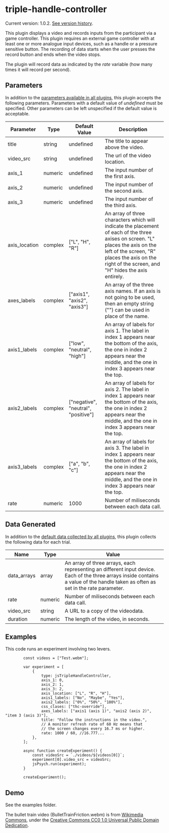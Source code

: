 # triple-handle-controller

Current version: 1.0.2. [See version history](https://github.com/jspsych/jsPsych/blob/main/packages/plugin-triple-handle-controller/CHANGELOG.md).

This plugin displays a video and records inputs from the participant via a game controller. This plugin requires an external game controller with at least one or more analogue input devices, such as a handle or a pressure sensitive button. The recording of data starts when the user presses the record button and ends when the video stops.

The plugin will record data as indicated by the _rate_ variable (how many times it will record per second).

## Parameters

In addition to the [parameters available in all plugins](https://www.jspsych.org/latest/overview/plugins/index.html#parameters-available-in-all-plugins), this plugin accepts the following parameters. Parameters with a default value of _undefined_ must be specified. Other parameters can be left unspecified if the default value is acceptable.

| Parameter     | Type    | Default Value                       | Description                                                                                                                                                                                                                           |
| ------------- | ------- | ----------------------------------- | ------------------------------------------------------------------------------------------------------------------------------------------------------------------------------------------------------------------------------------- |
| title         | string  | undefined                           | The title to appear above the video.                                                                                                                                                                                                  |
| video_src     | string  | undefined                           | The url of the video location.                                                                                                                                                                                                        |
| axis_1        | numeric | undefined                           | The input number of the first axis.                                                                                                                                                                                                   |
| axis_2        | numeric | undefined                           | The input number of the second axis.                                                                                                                                                                                                  |
| axis_3        | numeric | undefined                           | The input number of the third axis.                                                                                                                                                                                                   |
| axis_location | complex | ["L", "H", "R"]                     | An array of three characters which will indicate the placement of each of the three axises on screen. "L" places the axis on the left of the screen, "R" places the axis on the right of the screen, and "H" hides the axis entirely. |
| axes_labels   | complex | ["axis1", "axis2", "axis3"]         | An array of the three axis names. If an axis is not going to be used, then an empty string ("") can be used in place of the name.                                                                                                     |
| axis1_labels  | complex | ["low", "neutral", "high"]          | An array of labels for axis 1. The label in index 1 appears near the bottom of the axis, the one in index 2 appears near the middle, and the one in index 3 appears near the top.                                                     |
| axis2_labels  | complex | ["negative", "neutral", "positive"] | An array of labels for axis 2. The label in index 1 appears near the bottom of the axis, the one in index 2 appears near the middle, and the one in index 3 appears near the top.                                                     |
| axis3_labels  | complex | ["a", "b", "c"]                     | An array of labels for axis 3. The label in index 1 appears near the bottom of the axis, the one in index 2 appears near the middle, and the one in index 3 appears near the top.                                                     |
| rate          | numeric | 1000                                | Number of miliseconds between each data call.                                                                                                                                                                                         |

## Data Generated

In addition to the [default data collected by all plugins](https://www.jspsych.org/latest/overview/plugins/index.html#data-collected-by-all-plugins), this plugin collects the following data for each trial.

| Name        | Type    | Value                                                                                                                                                                              |
| ----------- | ------- | ---------------------------------------------------------------------------------------------------------------------------------------------------------------------------------- |
| data_arrays | array   | An array of three arrays, each representing an different input device. Each of the three arrays inside contains a value of the handle taken as often as set in the rate parameter. |
| rate        | numeric | Number of miliseconds between each data call.                                                                                                                                      |
| video_src   | string  | A URL to a copy of the videodata.                                                                                                                                                  |
| duration    | numeric | The length of the video, in seconds.                                                                                                                                               |



## Examples

This code runs an experiment involving two levers.


```
        const videos = ["Test.webm"];

        var experiment = [
            {
                type: jsTripleHandleController,
                axis_1: 0,
                axis_2: 1,
                axis_3: 2,
                axis_location: ["L", "R", "H"],
                axis1_labels: ["No", "Maybe", "Yes"],
                axis2_labels: ["0%", "50%", "100%"],
                css_clases: ["thc-override"],
                axes_labels: ["axis1 (axis 1)", "axis2 (axis 2)", "item 3 (axis 3)"],
                title: "Follow the instructions in the video.",
                // A monitor refresh rate of 60 Hz means that
                // the screen changes every 16.7 ms or higher.
                rate: 1000 / 60, //16.777...
            },
        ];

        async function createExperiment() {
            const videoSrc = `./videos/${videos[0]}`;
            experiment[0].video_src = videoSrc;
            jsPsych.run(experiment);
        }

        createExperiment();
```

## Demo

See the examples folder.

The bullet train video (BulletTrainFriction.webm) is from [Wikimedia Commons](https://commons.wikimedia.org/wiki/File:BulletTrainFriction.webm), under the [Creative Commons CC0 1.0 Universal Public Domain Dedication](https://creativecommons.org/publicdomain/zero/1.0/deed.en).
